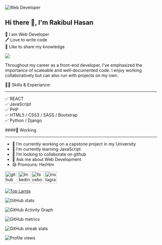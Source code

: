 ![Web Developer](https://lh3.googleusercontent.com/VP1Ct0DlwQiElQwIi3gUrJyroXtkLNu45stvGT-OswVIhW138HAf3KB3b-lQk7jyIwLeGYFjt1aw7N8R4N0A2b58X6dWtDsUJLjK-m2yQ8pMdCB5o7F2iSnbiii8oJNfaWAw7lAr3w1l4cSI74YSR19W3zOYk0c3hz8nGt1ZqBiTdXjk6dnzjsGUJwdN4LNdwHzoyzHjFCpE6KXpcjSQe-AS1E7jtpoAZ4dIOhKhoHjpSijhk3rgQAk4Txct_s-B4ExDIuC79S5RuE_HTwYvjHu9aK2_HaJMI1lZp49axCpVr3SKV6MA6o4d9NsF59yF8wCQtt47Tz71P-pigfxVCE0hFlndclgjRzy7MMCzmEYIm82F6D2IIMCVjtJk4mnx2xtMzBrBhQ1h6g9ljwpi0GWlUaemEJfJDX9P76cVmb4qjteIzSN65D8YzhWQUbcm1W99dHkooap4kbUbT8h2A5tHEZ_zNfVWRy4t0GSBlw45Jdb27d55oxdmoPlBwbHHCtex846qcX2VnKWXc-LAwYkv4H5RivE_-4aW8NEx8sv4eaqWrMuL4jDf-4LeRkGXmSvC0PR9nyW4x_X0zAZRQC3MpsXBorKMgRR3062VDkE9G_ozCzFjMpNbMW3uf09L-ldPoEJpcoOV6-opJde2bqzde9_hxiPvwPfxyruQbIuF_k7V0OhRslf6r2szDDzhNKJNH4Od1kNjIKXl-Bi7lMadRw=w1600-h593-no?authuser=0)

## Hi there 👋, I'm Rakibul Hasan
👑 I am Web Developer <br>
🖊️ Love to write code <br>
🎤 Like to share my knowledge


![](https://komarev.com/ghpvc/?username=rakibulbubt&color=brightgreen)




Throughout my career as a front-end developer, I've emphasized the importance of scaleable and well-documented code. I enjoy working collaboratively but can also run with projects on my own.

👨‍💻 Skills & Experiance: <hr>

✅ REACT <br>
✅ JavaScript <br>
✅ PHP <br>
✅ HTML5 / CSS3 / SASS / Bootstrap <br>
✅ Python /  Django

####🏡 Working <hr>

- 🔭 I’m currently working on a capstone project in my University 
- 🌱 I’m currently learning JavaScript 
- 👯 I’m looking to collaborate on github 
- 💬 Ask me about Web Development 
- 😄 Pronouns: He/Him 


[<img src='https://cdn.jsdelivr.net/npm/simple-icons@3.0.1/icons/github.svg' alt='github' height='40'>](https://github.com/rakibulbubt)  [<img src='https://cdn.jsdelivr.net/npm/simple-icons@3.0.1/icons/linkedin.svg' alt='linkedin' height='40'>](https://www.linkedin.com/in/rakibulbubt/)  [<img src='https://cdn.jsdelivr.net/npm/simple-icons@3.0.1/icons/facebook.svg' alt='facebook' height='40'>](https://www.facebook.com/myloverakib)  [<img src='https://cdn.jsdelivr.net/npm/simple-icons@3.0.1/icons/instagram.svg' alt='instagram' height='40'>](https://www.instagram.com/raqeeb_66/)  

[![Top Langs](https://github-readme-stats.vercel.app/api/top-langs/?username=rakibulbubt)](https://github.com/anuraghazra/github-readme-stats)

![GitHub stats](https://github-readme-stats.vercel.app/api?username=rakibulbubt&show_icons=true&count_private=true)  

![GitHub Activity Graph](https://activity-graph.herokuapp.com/graph?username=rakibulbubt)  

![GitHub metrics](https://metrics.lecoq.io/rakibulbubt)  

![GitHub streak stats](https://github-readme-streak-stats.herokuapp.com/?user=rakibulbubt)  

![Profile views](https://gpvc.arturio.dev/rakibulbubt)  
